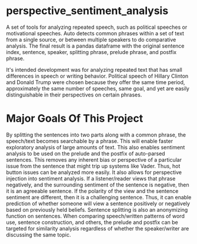 # perspective_sentiment_analysis
A set of tools for analyzing repeated speech, such as political speeches or motivational speeches. Auto detects common phrases within a set of text from a single source, or between multiple speakers to do comparative analysis. The final result is a pandas dataframe with the original sentence index, sentence, speaker, splitting phrase, prelude phrase, and postfix phrase.

It's intended development was for analyzing repeated text that has small differences in speech or writing behavior. Political speech of Hillary Clinton and Donald Trump were chosen because they offer the same time period, approximately the same number of speeches, same goal, and yet are easily distinguishable in their perspectives on certain phrases.

# Major Goals Of This Project
By splitting the sentences into two parts along with a common phrase, the speech/text becomes searchable by a phrase. This will enable faster exploratory analysis of large amounts of text.
This also enables sentiment analysis to be used on the prelude and the postfix of auto-parsed sentences. This removes any inherent bias or perspective of a particular issue from the sentence that might trip up systems like Vader. Thus, hot button issues can be analyzed more easily.
It also allows for perspective injection into sentiment analysis. If a listener/reader views that phrase negatively, and the surrounding sentiment of the sentence is negative, then it is an agreeable sentence. If the polarity of the view and the sentence sentiment are different, then it is a challenging sentence. Thus, it can enable prediction of whether someone will view a sentence positively or negatively based on previously held beliefs.
Sentence splitting is also an anonymizing function on sentences. When comparing speech/written patterns of word use, sentence construction, and others, the prelude and postfix can be targeted for similarity analysis regardless of whether the speaker/writer are discussing the same topic.
